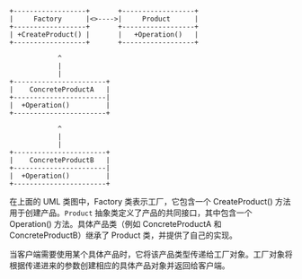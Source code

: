```
+------------------+       +------------------+
|     Factory      |<>---->|     Product      |
+------------------+       +------------------+
| +CreateProduct() |       |   +Operation()   |
+------------------+       +------------------+

            ^
            |
            |
+-----------------------+
|    ConcreteProductA   |
+-----------------------|
|  +Operation()         |
+-----------------------+

            ^
            |
            |
+-----------------------+
|    ConcreteProductB   |
+-----------------------|
|  +Operation()         |
+-----------------------+
```

在上面的 UML 类图中，Factory 类表示工厂，它包含一个 CreateProduct() 方法用于创建产品。`Product` 抽象类定义了产品的共同接口，其中包含一个 Operation() 方法。具体产品类（例如 ConcreteProductA 和 ConcreteProductB）继承了 Product 类，并提供了自己的实现。

当客户端需要使用某个具体产品时，它将该产品类型传递给工厂对象。工厂对象将根据传递进来的参数创建相应的具体产品对象并返回给客户端。